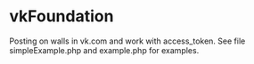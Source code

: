 # vkFoundation
Posting on walls in vk.com and work with access_token. See file simpleExample.php and example.php for examples.